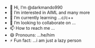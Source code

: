 - 👋 Hi, I’m @darkmando990
- 👀 I’m interested in AIML and many more 
- 🌱 I’m currently learning ...c/c++
- 💞️ I’m looking to collaborate on ...
- 📫 How to reach me ...
- 😄 Pronouns: ...he/him
- ⚡ Fun fact: ...i am just a lazy person 

<!---
darkmando990/darkmando990 is a ✨ special ✨ repository because its `README.md` (this file) appears on your GitHub profile.
You can click the Preview link to take a look at your changes.
--->
